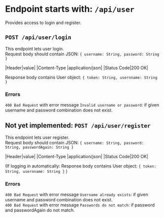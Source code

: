 # Endpoint starts with: `/api/user`
Provides access to login and register.

## `POST /api/user/login`
This endpoint lets user login.  
Request body should contain JSON:
`
    {
        username: String,
        password: String
    }
`

|Header|value|
|Content-Type |application/json|
|Status Code|200 OK|


Response body contains User object:
`
    {
        token: String,
        usernname: String
    }
`

### Errors
`400 Bad Request` with error message `Invalid username or password`: if given username and password combination does not exist. 

## Not yet implemented: `POST /api/user/register`
This endpoint lets user register.  
Request body should contain JSON:
`
    {
        username: String,
        password: String,
        passwordAgain: String
    }
`

|Header|value|
|Content-Type |application/json|
|Status Code|200 OK|

(If logging in automatically:
Response body contains User object:
`
    {
        token: String,
        usernname: String
    }
`
)

### Errors
`400 Bad Request` with error message `Username already exists`: if given username and password combination does not exist.  
`400 Bad Request` with error message `Passwords do not match`: if password and passwordAgain do not match.